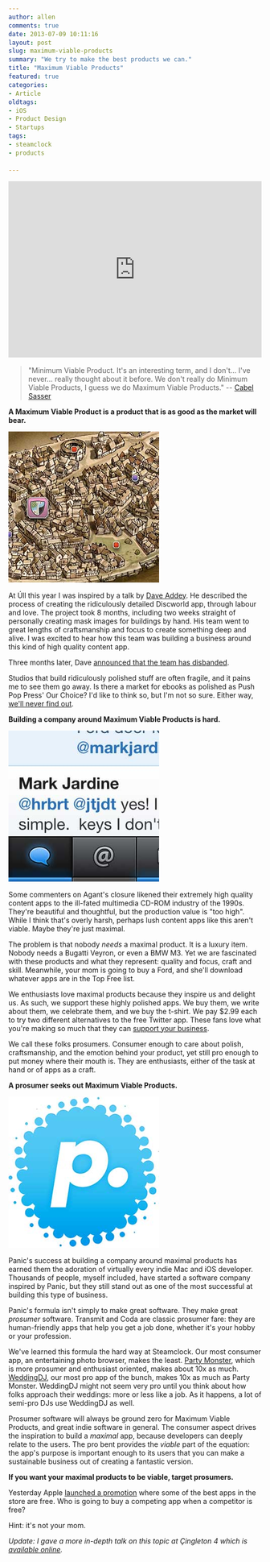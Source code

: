 ```yaml
---
author: allen
comments: true
date: 2013-07-09 10:11:16
layout: post
slug: maximum-viable-products
summary: "We try to make the best products we can."
title: "Maximum Viable Products"
featured: true
categories:
- Article
oldtags:
- iOS
- Product Design
- Startups
tags:
- steamclock
- products

---
```


<iframe src="https://player.vimeo.com/video/42851640?byline=0&amp;portrait=0&amp;color=9322cc" width="100%" height="350" frameborder="0" webkitAllowFullScreen="1" mozallowfullscreen="1" allowFullScreen="1"> </iframe>

> "Minimum Viable Product. It's an interesting term, and I don't... I've never... really thought about it before. We don't really do Minimum Viable Products, I guess we do Maximum Viable Products." -- [Cabel Sasser](https://vimeo.com/42851640)

**A Maximum Viable Product is a product that is as good as the market will bear.**

<img src="/images/discworld.jpg" class="retinize" />

At Úll this year I was inspired by a talk by [Dave Addey](https://twitter.com/daveaddey). He described the process of creating the ridiculously detailed Discworld app, through labour and love. The project took 8 months, including two weeks straight of personally creating mask images for buildings by hand. His team went to great lengths of craftsmanship and focus to create something deep and alive. I was excited to hear how this team was building a business around this kind of high quality content app.

Three months later, Dave [announced that the team has disbanded](http://www.agant.com/whatnext).

Studios that build ridiculously polished stuff are often fragile, and it pains me to see them go away. Is there a market for ebooks as polished as Push Pop Press' Our Choice? I'd like to think so, but I'm not so sure. Either way, [we'll never find out](http://daringfireball.net/linked/2011/08/02/push-pop-facebook).

**Building a company around Maximum Viable Products is hard.**

<img src="/images/tweetbot-clip.jpg" class="retinize" />

Some commenters on Agant's closure likened their extremely high quality content apps to the ill-fated multimedia CD-ROM industry of the 1990s. They're beautiful and thoughtful, but the production value is "too high". While I think that's overly harsh, perhaps lush content apps like this aren't viable. Maybe they're just maximal.

The problem is that nobody *needs* a maximal product. It is a luxury item. Nobody needs a Bugatti Veyron, or even a BMW M3. Yet we are fascinated with these products and what they represent: quality and focus, craft and skill. Meanwhile, your mom is going to buy a Ford, and she'll download whatever apps are in the Top Free list.

We enthusiasts love maximal products because they inspire us and delight us. As such, we support these highly polished apps. We buy them, we write about them, we celebrate them, and we buy the t-shirt. We pay $2.99 each to try two different alternatives to the free Twitter app. These fans love what you're making so much that they can [support your business](http://www.kk.org/thetechnium/archives/2008/03/1000_true_fans.php).

We call these folks prosumers. Consumer enough to care about polish, craftsmanship, and the emotion behind your product, yet still pro enough to put money where their mouth is. They are enthusiasts, either of the task at hand or of apps as a craft.

**A prosumer seeks out Maximum Viable Products.**

<img src="/images/panic.jpg" class="retinize" />

Panic's success at building a company around maximal products has earned them the adoration of virtually every indie Mac and iOS developer. Thousands of people, myself included, have started a software company inspired by Panic, but they still stand out as one of the most successful at building this type of business.

Panic's formula isn't simply to make great software. They make great *prosumer* software. Transmit and Coda are classic prosumer fare: they are human-friendly apps that help you get a job done, whether it's your hobby or your profession.

We've learned this formula the hard way at Steamclock. Our most consumer app, an entertaining photo browser, makes the least. [Party Monster](http://www.steamclock.com/partymonster/), which is more prosumer and enthusiast oriented, makes about 10x as much. [WeddingDJ](http://www.steamclock.com/weddingdj/), our most pro app of the bunch, makes 10x as much as Party Monster. WeddingDJ might not seem very pro until you think about how folks approach their weddings: more or less like a job. As it happens, a lot of semi-pro DJs use WeddingDJ as well.

Prosumer software will always be ground zero for Maximum Viable Products, and great indie software in general. The consumer aspect drives the inspiration to build a *maximal* app, because developers can deeply relate to the users. The pro bent provides the *viable* part of the equation: the app's purpose is important enough to its users that you can make a sustainable business out of creating a fantastic version.

**If you want your maximal products to be viable, target prosumers.**

Yesterday Apple [launched a promotion](http://www.macworld.com/article/2043859/apple-celebrates-five-years-of-the-app-store-with-five-free-apps-and-five-free-games.html) where some of the best apps in the store are free. Who is going to buy a competing app when a competitor is free?

Hint: it's not your mom.

*Update: I gave a more in-depth talk on this topic at Çingleton 4 which is [available online](/2015/maximum-viable-at-cingleton/).*